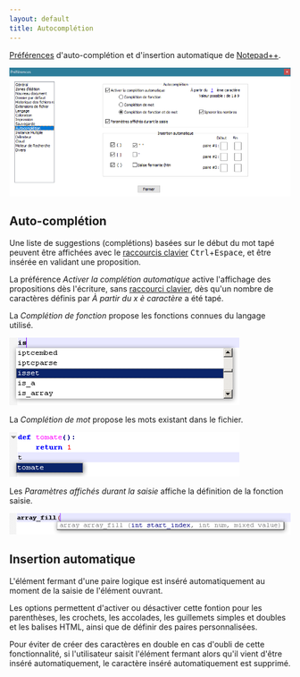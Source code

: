 ```yaml
---
layout: default
title: Autocomplétion
---
```

[Préférences](../preferences.md) d'auto-complétion et d'insertion automatique de [Notepad++](../notepad++.md).

![Interface](/images/npp_settings_autocomplete.png)

## Auto-complétion

Une liste de suggestions (complétions) basées sur le début du mot tapé peuvent être affichées avec le [raccourcis clavier](../raccourcis-clavier.md) <kbd>Ctrl</kbd>+<kbd>Espace</kbd>, et être insérée en validant une proposition.

La préférence *Activer la complétion automatique* active l'affichage des propositions dès l'écriture, sans [raccourci clavier](../raccourcis-clavier.md), dès qu'un nombre de caractères définis par *À partir du x è caractère* a été tapé.

La *Complétion de fonction* propose les fonctions connues du langage utilisé.

![Exemple de complétion automatique selon les fonctions connues](/images/notepadpp_autocompletion_fonction.png)

La *Complétion de mot* propose les mots existant dans le fichier.

![Exemple de complétion automatique selon les mots existants](/images/notepadpp_autocompletion_mot.png)

Les *Paramètres affichés durant la saisie* affiche la définition de la fonction saisie.

![Exemple d'affichage automatique des paramètres d'une fonction php](/images/notepadpp_autocompletion_parametres.png)

## Insertion automatique

L'élément fermant d'une paire logique est inséré automatiquement au moment de la saisie de l'élément ouvrant.

Les options permettent d'activer ou désactiver cette fontion pour les parenthèses, les crochets, les accolades, les guillemets simples et doubles et les balises HTML, ainsi que de définir des paires personnalisées.

Pour éviter de créer des caractères en double en cas d'oubli de cette fonctionnalité, si l'utilisateur saisit l'élément fermant alors qu'il vient d'être inséré automatiquement, le caractère inséré automatiquement est supprimé.